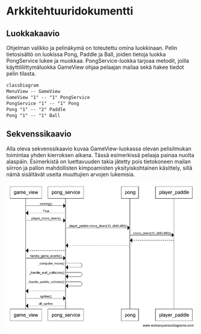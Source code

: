 # Arkkitehtuuridokumentti

## Luokkakaavio

Ohjelman valikko ja pelinäkymä on toteutettu omina luokkinaan. Pelin tietosisältö on luokissa Pong, Paddle ja Ball, joiden tietoja luokka PongService lukee ja muokkaa. PongService-luokka tarjoaa metodit, joilla käyttöliittymäluokka GameView ohjaa pelaajan mailaa sekä hakee tiedot pelin tilasta.

```mermaid
classDiagram
MenuView -- GameView
GameView "1" -- "1" PongService
PongService "1" -- "1" Pong
Pong "1" -- "2" Paddle
Pong "1" -- "1" Ball
```

## Sekvenssikaavio

Alla oleva sekvenssikaavio kuvaa GameView-luokassa olevan pelisilmukan toimintaa yhden kierroksen aikana. Tässä esimerkissä pelaaja painaa nuolta alaspäin. Esimerkistä on luettavuuden takia jätetty pois tietokoneen mailan siirron ja pallon mahdollisten kimpoamisten yksityiskohtainen käsittely, sillä nämä sisältävät useita muuttujien arvojen lukemisia.

![sekvenssikaavio](kuvat/sekvenssikaavio.png)

